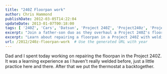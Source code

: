 ```yaml
---
title: "240Z Floorpan work"
author: Chris Hammond
publishDate: 2012-03-05T14:22:04
updateDate: 2013-01-07T00:18:00
tags: [ '240Z', 'Cars', 'Datsun', 'Project 240Z', 'Project240z', 'Project240Zcom' ]
excerpt: "Join a father-son duo as they overhaul a Project 240Z's floorpan — a perfect primer for novice welders."
excerpt: "Learn about repairing a floorpan in a Project 240Z with welding tips and thermostat assembly. Follow our journey in DIY auto repair adventures!"
url: /2012/240z-floorpan-work  # Use the generated URL with year
---
```

<p>Dad and I spent today working on repairing the floorpan in the Project 240Z. It was a learning experience as I haven't really welded before, just a little practice here and there. After that we put the thermostat a backtogether.</p> <object width="425" height="350"><param name="movie" value="https://www.youtube.com/v/OdNaHEqvKno"></param><embed src="https://www.youtube.com/v/OdNaHEqvKno" type="application/x-shockwave-flash" width="425" height="350"></embed></object>

